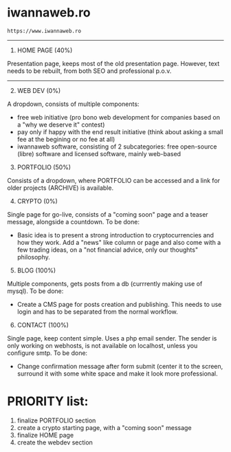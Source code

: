 iwannaweb.ro
============
`https://www.iwannaweb.ro`

---
1) HOME PAGE (40%)

Presentation page, keeps most of the old presentation page. However, text needs to be rebuilt, from both SEO and professional p.o.v.

---
2) WEB DEV (0%)

A dropdown, consists of multiple components:
- free web initiative (pro bono web development for companies based on a "why we deserve it" contest)
- pay only if happy with the end result initiative (think about asking a small fee at the begining or no fee at all)
- iwannaweb software, consisting of 2 subcategories: free open-source (libre) software and licensed software, mainly web-based


3) PORTFOLIO (50%)

Consists of a dropdown, where PORTFOLIO can be accessed and a link for older projects (ARCHIVE) is available.

4) CRYPTO (0%)

Single page for go-live, consists of a "coming soon" page and a teaser message, alongside a countdown.
To be done:
- Basic idea is to present a strong introduction to cryptocurrencies and how they work. Add a "news" like column or page and also come with a few trading ideas, on a "not financial advice, only our thoughts" philosophy.

5) BLOG (100%)

Multiple components, gets posts from a db (currrently making use of mysql).
To be done:
- Create a CMS page for posts creation and publishing. This needs to use login and has to be separated from the normal workflow. 

6) CONTACT (100%)

Single page, keep content simple. Uses a php email sender. The sender is only working on webhosts, is not available on localhost, unless you configure smtp.
To be done: 
- Change confirmation message after form submit (center it to the screen, surround it with some white space and make it look more professional.

PRIORITY list:
===
1) finalize PORTFOLIO section
2) create a crypto starting page, with a "coming soon" message
3) finalize HOME page
4) create the webdev section


